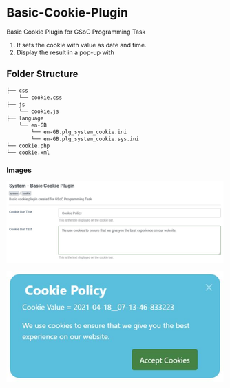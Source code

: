 # Basic-Cookie-Plugin
Basic Cookie Plugin for GSoC Programming Task
<ol>
<li> It sets the cookie with value as date and time.
<li> Display the result in a pop-up with
</ol>

## Folder Structure

    ├── css
        └── cookie.css
    ├── js
        └── cookie.js
    ├── language
        └── en-GB
            └── en-GB.plg_system_cookie.ini
            └── en-GB.plg_system_cookie.sys.ini
    └── cookie.php
    └── cookie.xml

### Images
![plugin](imgs/bcp.JPG)

![cookie](imgs/cp.JPG)
